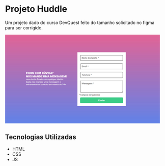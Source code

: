 # Projeto Huddle
Um projeto dado do curso DevQuest feito do tamanho solicitado no figma para ser corrigido.

<img src="src/images/Imagem-formulario-pronto.png" alt="Ilustração do projeto pronto">

## Tecnologias Utilizadas
- HTML
- CSS
- JS
